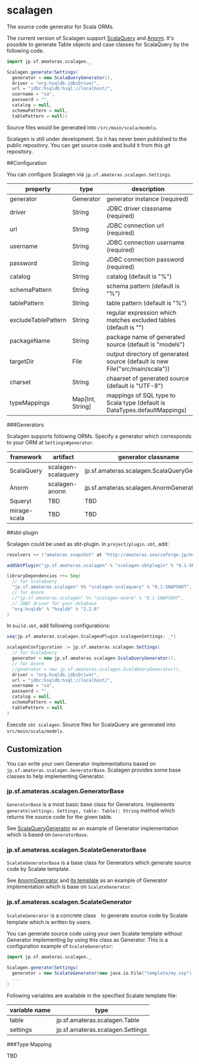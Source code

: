 scalagen
========

The source code generator for Scala ORMs.

The current version of Scalagen support [ScalaQuery](http://scalaquery.org/) and [Anorm](http://www.playframework.org/modules/scala-0.9.1/anorm).
It's possible to generate Table objects and case classes for ScalaQuery by the following code.

```scala
import jp.sf.amateras.scalagen._

Scalagen.generate(Settings(
  generator = new ScalaQueryGenerator(),
  driver = "org.hsqldb.jdbcDriver",
  url = "jdbc:hsqldb:hsql://localhost/",
  username = "sa",
  password = "",
  catalog = null,
  schemaPattern = null,
  tablePattern = null))
```

Source files would be generated into ```/src/main/scala/models```.

Scalagen is still under development. So it has never been published to the public repository.
You can get source code and build it from this git repository.

##Configuration

You can configure Scalagen via ```jp.sf.amateras.scalagen.Settings```.

property           | type            | description
-------------------|-----------------|------------------------------------------------
generator          | Generator       | generator instance (required)
driver             | String          | JDBC driver classname (required)
url                | String          | JDBC connection url (required)
username           | String          | JDBC connection username (required)
password           | String          | JDBC connection password (required)
catalog            | String          | catalog (default is "%")
schemaPattern      | String          | schema pattern (default is "%")
tablePattern       | String          | table pattern (default is "%")
excludeTablePattern| String          | regular expression which matches excluded tables (default is "")
packageName        | String          | package name of generated source (default is "models")
targetDir          | File            | output directory of generated source (default is new File("src/main/scala"))
charset            | String          | chaarset of generated source (default is "UTF-8")
typeMappings       | Map[Int, String]| mappings of SQL type to Scala type (default is DataTypes.defaultMappings)

###Generators

Scalagen supports following ORMs. Specify a generator which corresponds to your ORM at ```Settings#generator```.

framework    | artifact            | generator classname
-------------|---------------------|------------------------------------------------
ScalaQuery   | scalagen-scalaquery | jp.sf.amateras.scalagen.ScalaQueryGenerator
Anorm        | scalagen-anorm      | jp.sf.amateras.scalagen.AnormGenerator
Squeryl      | TBD                 | TBD
mirage-scala | TBD                 | TBD

##sbt-plugin

Scalagen could be used as sbt-plugin. In ```project/plugin.sbt```, add:

```scala
resolvers += ("amateras snapshot" at "http://amateras.sourceforge.jp/mvn-snapshot/")

addSbtPlugin("jp.sf.amateras.scalagen" % "scalagen-sbtplugin" % "0.1-SNAPSHOT")

libraryDependencies ++= Seq(
  // for ScalaQuery
  "jp.sf.amateras.scalagen" %% "scalagen-scalaquery" % "0.1-SNAPSHOT",
  // for Anorm
  //"jp.sf.amateras.scalagen" %% "scalagen-anorm" % "0.1-SNAPSHOT",
  // JDBC driver for your database
  "org.hsqldb" % "hsqldb" % "2.2.8"
)
```

In ```build.sbt```, add following configurations:

```scala
seq(jp.sf.amateras.scalagen.ScalagenPlugin.scalagenSettings: _*)

scalagenConfiguration := jp.sf.amateras.scalagen.Settings(
  // for ScalaQuery
  generator = new jp.sf.amateras.scalagen.ScalaQueryGenerator(),
  // for Anorm
  //generator = new jp.sf.amateras.scalagen.ScalaQueryGenerator(),
  driver = "org.hsqldb.jdbcDriver",
  url = "jdbc:hsqldb:hsql://localhost/",
  username = "sa",
  password = "",
  catalog = null,
  schemaPattern = null,
  tablePattern = null
)
```

Execute ```sbt scalagen```. Source files for ScalaQuery are generated into ```src/main/scala/models```.

## Customization

You can write your own Generator implementations based on ```jp.sf.amateras.scalagen.GeneratorBase```.
Scalagen provides some base classes to help implementing Generator.

### jp.sf.amateras.scalagen.GeneratorBase

```GeneratorBase``` is a most basic base class for Generators. Implements ```generate(settings: Settings, table: Table): String``` method 
which returns the source code for the given table.

See [ScalaQueryGenerator](https://github.com/takezoe/scalagen/blob/master/scalaquery/src/main/scala/jp/sf/amateras/scalagen/ScalaQueryGenerator.scala)
as an example of Generator implementation which is based on ```GeneratorBase```.

### jp.sf.amateras.scalagen.ScalateGeneratorBase

```ScalateGeneratorBase``` is a base class for Generators which generate source code by Scalate template.

See [AnormGeenrator](https://github.com/takezoe/scalagen/blob/master/anorm/src/main/scala/jp/sf/amateras/scalagen/AnormGenerator.scala) and
[its template](https://github.com/takezoe/scalagen/blob/master/anorm/src/main/resources/jp/sf/amateras/scalagen/AnormGenerator.ssp) 
as an example of Generator implementation which is base on ```ScalateGenerator```.

### jp.sf.amateras.scalagen.ScalateGenerator

```ScalateGenerator``` is a concrete class　to generate source code by Scalate template which is written by users.

You can generate source code using your own Scalate template without Generator implementing by using this class as Generator.
This is a configuration example of ```ScalateGenerator```:

```scala
import jp.sf.amateras.scalagen._

Scalagen.generate(Settings(
  generator = new ScalateGenerator(new java.io.File("template/my.ssp")),
  ...
)
```

Following variables are available in the specified Scalate template file:

variable name | type                        
--------------|--------------------------------
table         |jp.sf.amateras.scalagen.Table
settings      |jp.sf.amateras.scalagen.Settings

###Type Mapping

TBD

